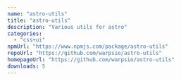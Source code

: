 ```yaml
---
name: "astro-utils"
title: "astro-utils"
description: "Various utils for astro"
categories:
  - "css+ui"
npmUrl: "https://www.npmjs.com/package/astro-utils"
repoUrl: "https://github.com/warpsio/astro-utils"
homepageUrl: "https://github.com/warpsio/astro-utils"
downloads: 5
---
```

